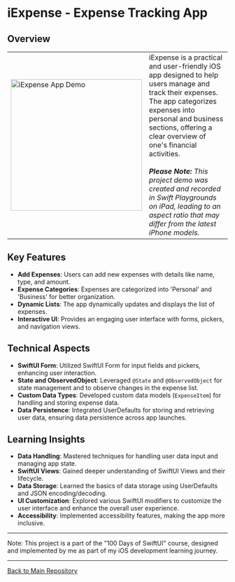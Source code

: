# iExpense - Expense Tracking App

## Overview
<table>
  <tr>
    <td>
      <img src="https://github.com/penguin-waddle/iExpense/assets/123434744/154f37c4-ecf3-4936-a145-362474044db6" alt="iExpense App Demo" width="300" />
    </td>
    <td>
      iExpense is a practical and user-friendly iOS app designed to help users manage and track their expenses. The app categorizes expenses into personal and business sections, offering a clear overview of one's financial activities.
    <br><br>
<em><b>Please Note:</b> This project demo was created and recorded in Swift Playgrounds on iPad, leading to an aspect ratio that may differ from the latest iPhone models.</em>
    </td>
  </tr>
</table>

## Key Features
- **Add Expenses**: Users can add new expenses with details like name, type, and amount.
- **Expense Categories**: Expenses are categorized into 'Personal' and 'Business' for better organization.
- **Dynamic Lists**: The app dynamically updates and displays the list of expenses.
- **Interactive UI**: Provides an engaging user interface with forms, pickers, and navigation views.

## Technical Aspects
- **SwiftUI Form**: Utilized SwiftUI Form for input fields and pickers, enhancing user interaction.
- **State and ObservedObject**: Leveraged `@State` and `@ObservedObject` for state management and to observe changes in the expense list.
- **Custom Data Types**: Developed custom data models (`ExpenseItem`) for handling and storing expense data.
- **Data Persistence**: Integrated UserDefaults for storing and retrieving user data, ensuring data persistence across app launches.

## Learning Insights
- **Data Handling**: Mastered techniques for handling user data input and managing app state.
- **SwiftUI Views**: Gained deeper understanding of SwiftUI Views and their lifecycle.
- **Data Storage**: Learned the basics of data storage using UserDefaults and JSON encoding/decoding.
- **UI Customization**: Explored various SwiftUI modifiers to customize the user interface and enhance the overall user experience.
- **Accessibility**: Implemented accessibility features, making the app more inclusive.

---

Note: This project is a part of the "100 Days of SwiftUI" course, designed and implemented by me as part of my iOS development learning journey.

---

[Back to Main Repository](https://github.com/penguin-waddle/100-Days-of-SwiftUI)
